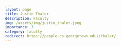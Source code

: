 ```yaml
---
layout: page
title: Justin Thaler
description: Faculty
img: /assets/img/justin_thaler.jpeg
importance: 3
category: faculty
redirect: https://people.cs.georgetown.edu/jthaler/
---
```

